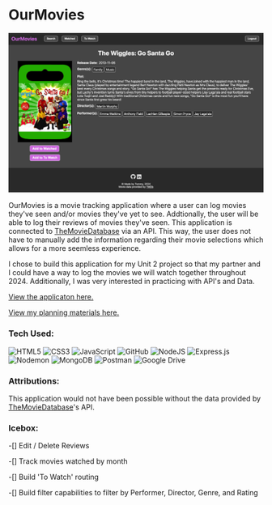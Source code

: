 # OurMovies

![Alt text](</public/OurMovies Screengrab.png>)

OurMovies is a movie tracking application where a user can log movies they've seen and/or movies they've yet to see. Addtionally, the user will be able to log their reviews of movies they've seen. This application is connected to [TheMovieDatabase](https://www.themoviedb.org/?language=en-US) via an API. This way, the user does not have to manually add the information regarding their movie selections which allows for a more seemless experience. 

I chose to build this application for my Unit 2 project so that my partner and I could have a way to log the movies we will watch together throughout 2024. Additionally, I was very interested in practicing with API's and Data. 

[View the applicaton here.](https://ourmovies.fly.dev/)

[View my planning materials here.](https://trello.com/b/uIT2NDQw/moovie)

### Tech Used:
![HTML5](https://img.shields.io/badge/html5-%23E34F26.svg?style=for-the-badge&logo=html5&logoColor=white)
![CSS3](https://img.shields.io/badge/css3-%231572B6.svg?style=for-the-badge&logo=css3&logoColor=white)
![JavaScript](https://img.shields.io/badge/javascript-%23323330.svg?style=for-the-badge&logo=javascript&logoColor=%23F7DF1E)
![GitHub](https://img.shields.io/badge/github-%23121011.svg?style=for-the-badge&logo=github&logoColor=white)
![NodeJS](https://img.shields.io/badge/node.js-6DA55F?style=for-the-badge&logo=node.js&logoColor=white)
![Express.js](https://img.shields.io/badge/express.js-%23404d59.svg?style=for-the-badge&logo=express&logoColor=%2361DAFB)
![Nodemon](https://img.shields.io/badge/NODEMON-%23323330.svg?style=for-the-badge&logo=nodemon&logoColor=%BBDEAD)
![MongoDB](https://img.shields.io/badge/MongoDB-%234ea94b.svg?style=for-the-badge&logo=mongodb&logoColor=white)
![Postman](https://img.shields.io/badge/Postman-FF6C37?style=for-the-badge&logo=postman&logoColor=white)
![Google Drive](https://img.shields.io/badge/Google%20Drive-4285F4?style=for-the-badge&logo=googledrive&logoColor=white)

### Attributions:

This application would not have been possible without the data provided by [TheMovieDatabase](https://www.themoviedb.org/?language=en-US)'s API.

### Icebox:

-[] Edit / Delete Reviews

-[] Track movies watched by month

-[] Build 'To Watch' routing

-[] Build filter capabilities to filter by Performer, Director, Genre, and Rating
